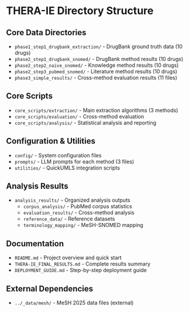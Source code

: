 # THERA-IE Directory Structure

## Core Data Directories
- `phase1_step1_drugbank_extraction/` - DrugBank ground truth data (10 drugs)
- `phase2_step1_drugbank_snomed/` - DrugBank method results (10 drugs)  
- `phase2_step2_naive_snomed/` - Knowledge method results (10 drugs)
- `phase2_step3_pubmed_snomed/` - Literature method results (10 drugs)
- `phase3_simple_results/` - Cross-method evaluation results (11 files)

## Core Scripts
- `core_scripts/extraction/` - Main extraction algorithms (3 methods)
- `core_scripts/evaluation/` - Cross-method evaluation
- `core_scripts/analysis/` - Statistical analysis and reporting

## Configuration & Utilities
- `config/` - System configuration files
- `prompts/` - LLM prompts for each method (3 files)
- `utilities/` - QuickUMLS integration scripts

## Analysis Results
- `analysis_results/` - Organized analysis outputs
  - `corpus_analysis/` - PubMed corpus statistics
  - `evaluation_results/` - Cross-method analysis
  - `reference_data/` - Reference datasets
  - `terminology_mapping/` - MeSH-SNOMED mapping

## Documentation  
- `README.md` - Project overview and quick start
- `THERA-IE_FINAL_RESULTS.md` - Complete results summary
- `DEPLOYMENT_GUIDE.md` - Step-by-step deployment guide

## External Dependencies
- `../_data/mesh/` - MeSH 2025 data files (external)
